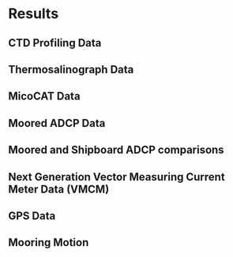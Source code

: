 # Results

## CTD Profiling Data

## Thermosalinograph Data

## MicoCAT Data

## Moored ADCP Data

## Moored and Shipboard ADCP comparisons

## Next Generation Vector Measuring Current Meter Data (VMCM)

## GPS Data

## Mooring Motion
